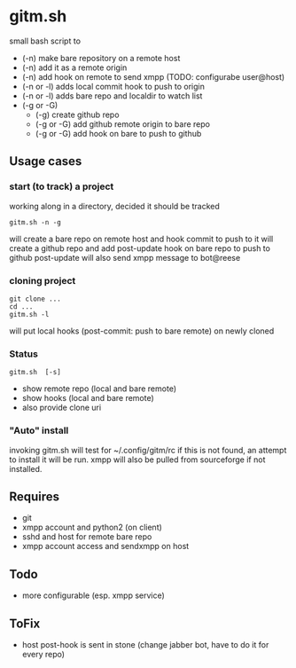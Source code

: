 # gitm.sh #

small bash script to

* (-n) make bare repository on a remote host
* (-n) add it as a remote origin
* (-n) add hook on remote to send xmpp (TODO: configurabe user@host)
* (-n or -l) adds local commit hook to push to origin
* (-n or -l) adds bare repo and localdir to watch list
* (-g or -G)
	- (-g) create github repo
	- (-g or -G) add github remote origin to bare repo
	- (-g or -G) add hook on bare to push to github

## Usage cases ##

### start (to track) a project ###
working along in a directory, decided it should be tracked

	gitm.sh -n -g

will create a bare repo on remote host and hook commit to push to it
will create a github repo and add post-update hook on bare repo to push to github
post-update will also send xmpp message to bot@reese

###  cloning project  ###

	git clone ...
	cd ...
	gitm.sh -l

will put local hooks (post-commit: push to bare remote) on newly cloned 

### Status ###
	gitm.sh  [-s]

* show remote repo (local and bare remote)
* show hooks       (local and bare remote)
* also provide clone uri

### "Auto" install ###

invoking gitm.sh will test for ~/.config/gitm/rc
if this is not found, an attempt to install it will be run.
xmpp will also be pulled from sourceforge if not installed.


## Requires 
* git
* xmpp account and python2 (on client)
* sshd and host for remote bare repo
* xmpp account access and sendxmpp on host

## Todo 

* more configurable (esp. xmpp service)

## ToFix
* host post-hook is sent in stone (change jabber bot, have to do it for every repo)

